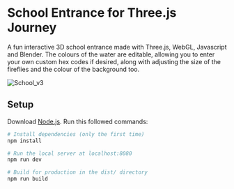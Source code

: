 # School Entrance for Three.js Journey

A fun interactive 3D school entrance made with Three.js, WebGL, Javascript and Blender. The colours of the water are editable, allowing you to enter your own custom hex codes if desired, along with adjusting the size of the fireflies and the colour of the background too. 

![School_v3](https://github.com/user-attachments/assets/682ea041-514a-4045-b284-ce916789661c)


## Setup
Download [Node.js](https://nodejs.org/en/download/).
Run this followed commands:

``` bash
# Install dependencies (only the first time)
npm install

# Run the local server at localhost:8080
npm run dev

# Build for production in the dist/ directory
npm run build
```
